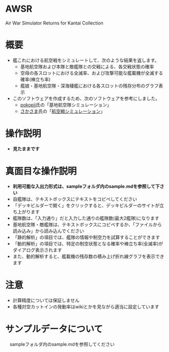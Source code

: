 # AWSR
Air War Simulator Returns for Kantai Collection

# 概要
- 艦これにおける航空戦をシミュレートして、次のような結果を返します。
  - 基地航空隊および本隊と敵艦隊との交戦による、各交戦状態の確率
  - 空母の各スロットにおける全滅率、および攻撃可能な艦載機が全滅する確率(棒立ち率)
  - 艦娘・基地航空隊・深海棲艦における各スロットの残存分布のグラフ表示
- このソフトウェアを作成するため、次のソフトウェアを参考にしました。
  - [pokopii](https://twitter.com/galpokopii)氏の「基地航空隊シミュレーション」
  - [さかさま](https://twitter.com/mif_syo)氏の「[航空戦シミュレーション](http://ux.getuploader.com/airwarfaresimulation/download/31/dist.zip)」

# 操作説明
- **見たままです**

# 真面目な操作説明
- **利用可能な入出力形式は、sampleフォルダ内のsample.mdを参照して下さい**
- 自艦隊は、テキストボックスにテキストをコピペしてください
 - 「デッキビルダーで開く」をクリックすると、デッキビルダーのサイトが立ち上がります
 - 艦隊数は、「入力通り」だと入力した通りの艦隊数(最大2艦隊)になります
- 基地航空隊・敵艦隊は、テキストボックスにコピペするか、「ファイルから読み込み」から読み込んでください
- 「静的解析」の項目では、艦隊の情報や制空力を試算することができます
- 「動的解析」の項目では、特定の制空状態となる確率や棒立ち率(全滅率)がダイアログ表示されます
 - また、動的解析すると、艦載機の残存数の積み上げ折れ線グラフを表示できます

# 注意
- 計算精度については保証しません
- 各種対空カットインの発動率はwikiとかを見ながら適当に設定しています

# サンプルデータについて
　sampleフォルダ内のsample.mdを参照してください
